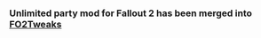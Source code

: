### Unlimited party mod for Fallout 2 has been merged into [FO2Tweaks](https://github.com/BGforgeNet/fo2tweaks)
